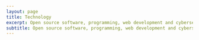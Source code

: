 ```yaml
---
layout: page
title: Technology
excerpt: Open source software, programming, web development and cybersecurity.
subtitle: Open source software, programming, web development and cybersecurity.
---
```


